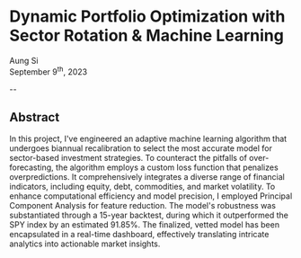 # Dynamic Portfolio Optimization with Sector Rotation & Machine Learning
Aung Si<br>
September 9<sup>th</sup>, 2023

--

## Abstract
In this project, I've engineered an adaptive machine learning algorithm that undergoes biannual recalibration to select the most accurate model for sector-based investment strategies. To counteract the pitfalls of over-forecasting, the algorithm employs a custom loss function that penalizes overpredictions. It comprehensively integrates a diverse range of financial indicators, including equity, debt, commodities, and market volatility. To enhance computational efficiency and model precision, I employed Principal Component Analysis for feature reduction. The model's robustness was substantiated through a 15-year backtest, during which it outperformed the SPY index by an estimated 91.85%. The finalized, vetted model has been encapsulated in a real-time dashboard, effectively translating intricate analytics into actionable market insights.